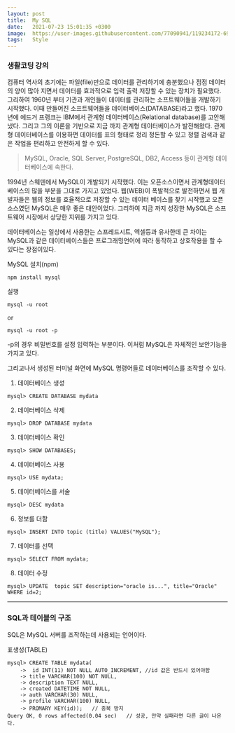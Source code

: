 ```yaml
---
layout: post
title:  My SQL
date:   2021-07-23 15:01:35 +0300
image:  https://user-images.githubusercontent.com/77090941/119234172-69717180-bb67-11eb-8acc-f687aa97de80.jpg
tags:   Style
---
```

### 생활코딩 강의
컴퓨터 역사의 초기에는 파일(file)만으로 데이터를 관리하기에 충분했으나 점점 데이터의 양이 많아 지면서 데이터를 효과적으로 입력 출력 저장할 수 있는 장치가 필요했다. 그리하여 1960년 부터 기관과 개인들이 데이터를 관리하는 소프트웨어들을 개발하기 시작했다. 이때 만들어진 소프트웨어들을 데이터베이스(DATABASE)라고 했다.
1970년에 에드거 프랭크는 IBM에서 관계형 데이터베이스(Relational database)를 고안해냈다. 그리고 그의 이론을 기반으로 지금 까지 관계형 데이터베이스가 발전해왔다. 관계형 데이터베이스를 이용하면 데이터를 표의 형태로 정리 정돈할 수 있고 정렬 검색과 같은 작업을 편리하고 안전하게 할 수 있다. 
> MySQL, Oracle, SQL Server, PostgreSQL, DB2, Access 등이 관계형 데이터베이스에 속한다.

1994년 스웨덴에서 MySQL이 개발되기 시작했다. 이는 오픈소스이면서 관계형데이터베이스의 많을 부분을 그대로 가지고 있었다. 웹(WEB)이 폭발적으로 발전하면서 웹 개발자들은 웹의 정보를 효율적으로 저장할 수 있는 데이터 베이스를 찾기 시작했고 오픈소스였던 MySQL은 매우 좋은 대안이었다. 그리하여 지금 까지 성장한 MySQL은 소프트웨어 시장에서 상당한 지위를 가지고 있다. 

데이터베이스는 일상에서 사용한는 스프레드시트, 엑셀등과 유사한데 큰 차이는 MySQL과 같은 데이터베이스들은 프로그래밍언어에 따라 동작하고 상호작용을 할 수 있다는 장점이있다.

MySQL 설치(npm)
```
npm install mysql
```
실행
```
mysql -u root 
```
or
```
mysql -u root -p
```
-p의 경우 비밀번호를 설정 입력하는 부분이다. 이처럼 MySQL은 자체적인 보안기능을 가지고 있다.

그리고나서 생성된 터미널 화면에 MySQL 명령어들로 데이터베이스를 조작할 수 있다. 
1. 데이터베이스 생성
```
mysql> CREATE DATABASE mydata
```
2. 데이터베이스 삭제 
```
mysql> DROP DATABASE mydata
```
3. 데이터베이스 확인
```
mysql> SHOW DATABASES;
```
4. 데이터베이스 사용
```
mysql> USE mydata;
```
5. 데이터베이스를 서술
```
mysql> DESC mydata
```
6. 정보를 더함
```
mysql> INSERT INTO topic (title) VALUES("MySQL");
```
7. 데이터를 선택
```
mysql> SELECT FROM mydata;
```
8. 데이터 수정
```
mysql> UPDATE  topic SET description="oracle is...", title="Oracle" WHERE id=2;
```
---
### SQL과 테이블의 구조 
SQL은 MySQL 서버를 조작하는데 사용되는 언어이다.

표생성(TABLE)
```
mysql> CREATE TABLE mydata(
    ->  id INT(11) NOT NULL AUTO_INCREMENT, //id 값은 반드시 있어야함 
    -> title VARCHAR(100) NOT NULL,
    -> description TEXT NULL,  
    -> created DATETIME NOT NULL,
    -> auth VARCHAR(30) NULL,
    -> profile VARCHAR(100) NULL,
    -> PROMARY KEY(id));   // 중복 방지
Query OK, 0 rows affected(0.04 sec)   // 성공, 만약 실패라면 다른 글이 나온다.
```
